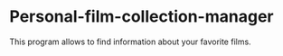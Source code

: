 # Personal-film-collection-manager

This program allows to find information about your favorite films.
